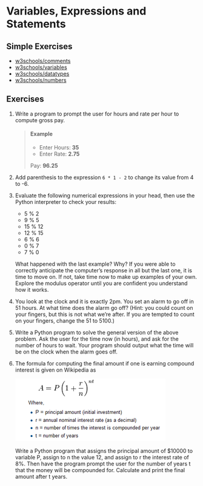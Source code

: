 # Variables, Expressions and Statements

## Simple Exercises

* [w3schools/comments](https://www.w3schools.com/python/exercise.asp?filename=exercise_comments1)
* [w3schools/variables](https://www.w3schools.com/python/exercise.asp?filename=exercise_variables1)
* [w3schools/datatypes](https://www.w3schools.com/python/exercise.asp?filename=exercise_datatypes1)
* [w3schools/numbers](https://www.w3schools.com/python/exercise.asp?filename=exercise_numbers1)

## Exercises

1. Write a program to prompt the user for hours and rate per hour to compute gross pay.

    > #### Example
    > * Enter Hours: **35**
    > * Enter Rate: **2.75**
    >
    > Pay: **96.25**

2. Add parenthesis to the expression `6 * 1 - 2` to change its value from 4 to -6.
3. Evaluate the following numerical expressions in your head, then use the Python interpreter to check your results:
    - 5 % 2
    - 9 % 5
    - 15 % 12
    - 12 % 15
    - 6 % 6
    - 0 % 7
    - 7 % 0
   
   What happened with the last example? Why? If you were able to correctly anticipate the computer’s response in all but the last one, it is time to move on. If not, take time now to make up examples of your own. Explore the modulus operator until you are confident you understand how it works.
4. You look at the clock and it is exactly 2pm. You set an alarm to go off in 51 hours. At what time does the alarm go off? (Hint: you could count on your fingers, but this is not what we’re after. If you are tempted to count on your fingers, change the 51 to 5100.)
5. Write a Python program to solve the general version of the above problem. Ask the user for the time now (in hours), and ask for the number of hours to wait. Your program should output what the time will be on the clock when the alarm goes off.
6. The formula for computing the final amount if one is earning compound interest is given on Wikipedia as
    
    ![Formula](imgs/compoundInterest.png)

   Write a Python program that assigns the principal amount of $10000 to variable P, assign to n the value 12, and assign to r the interest rate of 8%. Then have the program prompt the user for the number of years t that the money will be compounded for. Calculate and print the final amount after t years.    


